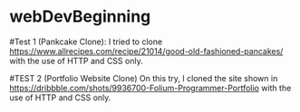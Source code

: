# webDevBeginning

#Test 1 (Pankcake Clone):
I tried to clone https://www.allrecipes.com/recipe/21014/good-old-fashioned-pancakes/ with the use of HTTP and CSS only.

#TEST 2 (Portfolio Website Clone)
On this try, I cloned the site shown in https://dribbble.com/shots/9936700-Folium-Programmer-Portfolio with the use of HTTP and CSS only. 
